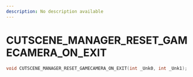 ```yaml
---
description: No description available 
---
```


# CUTSCENE_MANAGER_RESET_GAMECAMERA_ON_EXIT

```cpp
void CUTSCENE_MANAGER_RESET_GAMECAMERA_ON_EXIT(int _Unk0, int _Unk1);
```